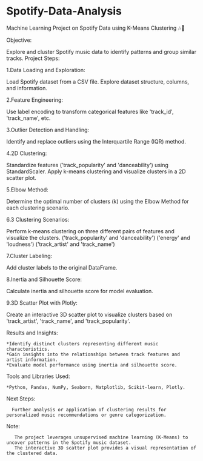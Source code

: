 # Spotify-Data-Analysis
Machine Learning Project on Spotify Data using K-Means Clustering 🎶🤖

Objective:

Explore and cluster Spotify music data to identify patterns and group similar tracks.
Project Steps:

1.Data Loading and Exploration:

Load Spotify dataset from a CSV file.
Explore dataset structure, columns, and information.

2.Feature Engineering:

Use label encoding to transform categorical features like 'track_id', 'track_name', etc.

3.Outlier Detection and Handling:

Identify and replace outliers using the Interquartile Range (IQR) method.

4.2D Clustering:

Standardize features ('track_popularity' and 'danceability') using StandardScaler.
Apply k-means clustering and visualize clusters in a 2D scatter plot.

5.Elbow Method:

Determine the optimal number of clusters (k) using the Elbow Method for each clustering scenario.

6.3 Clustering Scenarios:

Perform k-means clustering on three different pairs of features and visualize the clusters.
('track_popularity' and 'danceability')
('energy' and 'loudness')
('track_artist' and 'track_name')

7.Cluster Labeling:

Add cluster labels to the original DataFrame.

8.Inertia and Silhouette Score:

Calculate inertia and silhouette score for model evaluation.

9.3D Scatter Plot with Plotly:

Create an interactive 3D scatter plot to visualize clusters based on 'track_artist', 'track_name', and 'track_popularity'.

Results and Insights:

    *Identify distinct clusters representing different music characteristics.
    *Gain insights into the relationships between track features and artist information.
    *Evaluate model performance using inertia and silhouette score.

Tools and Libraries Used:

    *Python, Pandas, NumPy, Seaborn, Matplotlib, Scikit-learn, Plotly.

Next Steps:

      Further analysis or application of clustering results for personalized music recommendations or genre categorization.

Note:

       The project leverages unsupervised machine learning (K-Means) to uncover patterns in the Spotify music dataset.
       The interactive 3D scatter plot provides a visual representation of the clustered data.
